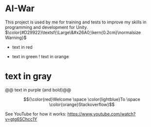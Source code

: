 # AI-War

This project is used by me for training and tests to improve my skills in programming and development for Unity.
$\color{#D29922}\textsf{\Large\&#x26A0;\kern{0.2cm}\normalsize Warning}$
- text in red
+ text in green
! text in orange
# text in gray
@@ text in purple (and bold)@@

$${\color{red}Welcome \space \color{lightblue}To \space \color{orange}Stackoverflow}$$

See YouTube for how it works: https://www.youtube.com/watch?v=gtg6SChcc1Y
